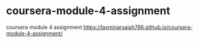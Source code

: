 # coursera-module-4-assignment
coursera module 4 assignment
https://laxminarsaiah786.github.io/coursera-module-4-assignment/
